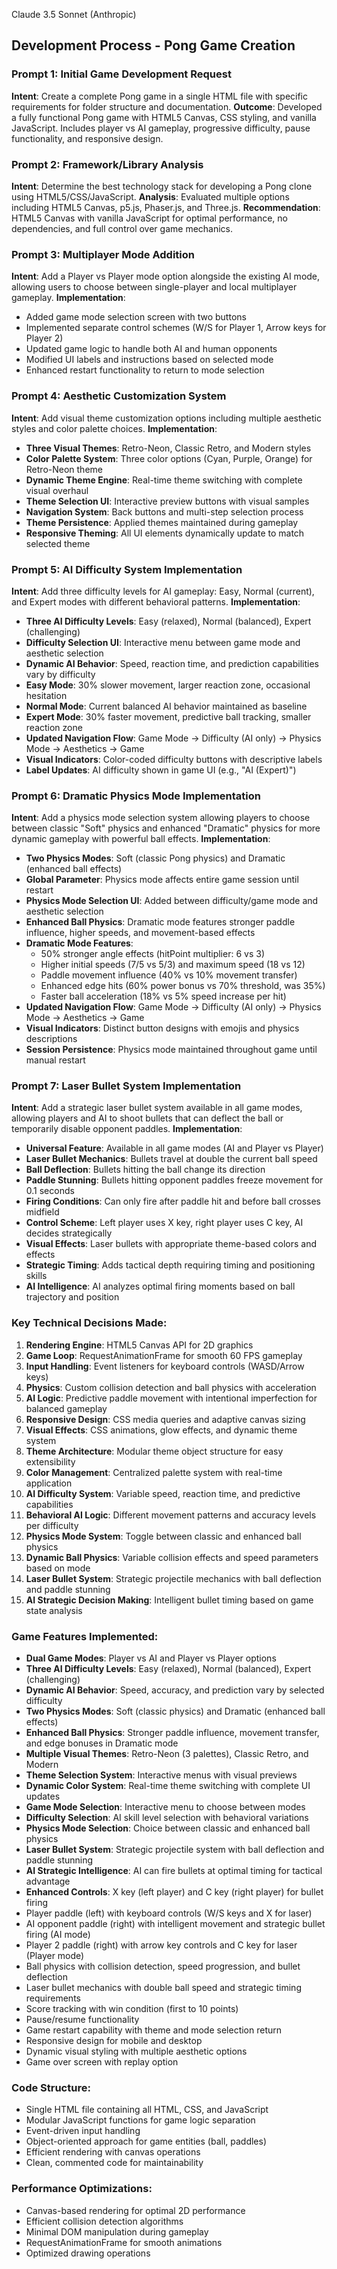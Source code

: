 Claude 3.5 Sonnet (Anthropic)

## Development Process - Pong Game Creation

### Prompt 1: Initial Game Development Request
**Intent**: Create a complete Pong game in a single HTML file with specific requirements for folder structure and documentation.
**Outcome**: Developed a fully functional Pong game with HTML5 Canvas, CSS styling, and vanilla JavaScript. Includes player vs AI gameplay, progressive difficulty, pause functionality, and responsive design.

### Prompt 2: Framework/Library Analysis
**Intent**: Determine the best technology stack for developing a Pong clone using HTML5/CSS/JavaScript.
**Analysis**: Evaluated multiple options including HTML5 Canvas, p5.js, Phaser.js, and Three.js.
**Recommendation**: HTML5 Canvas with vanilla JavaScript for optimal performance, no dependencies, and full control over game mechanics.

### Prompt 3: Multiplayer Mode Addition
**Intent**: Add a Player vs Player mode option alongside the existing AI mode, allowing users to choose between single-player and local multiplayer gameplay.
**Implementation**: 
- Added game mode selection screen with two buttons
- Implemented separate control schemes (W/S for Player 1, Arrow keys for Player 2)
- Updated game logic to handle both AI and human opponents
- Modified UI labels and instructions based on selected mode
- Enhanced restart functionality to return to mode selection

### Prompt 4: Aesthetic Customization System
**Intent**: Add visual theme customization options including multiple aesthetic styles and color palette choices.
**Implementation**:
- **Three Visual Themes**: Retro-Neon, Classic Retro, and Modern styles
- **Color Palette System**: Three color options (Cyan, Purple, Orange) for Retro-Neon theme
- **Dynamic Theme Engine**: Real-time theme switching with complete visual overhaul
- **Theme Selection UI**: Interactive preview buttons with visual samples
- **Navigation System**: Back buttons and multi-step selection process
- **Theme Persistence**: Applied themes maintained during gameplay
- **Responsive Theming**: All UI elements dynamically update to match selected theme

### Prompt 5: AI Difficulty System Implementation
**Intent**: Add three difficulty levels for AI gameplay: Easy, Normal (current), and Expert modes with different behavioral patterns.
**Implementation**:
- **Three AI Difficulty Levels**: Easy (relaxed), Normal (balanced), Expert (challenging)
- **Difficulty Selection UI**: Interactive menu between game mode and aesthetic selection
- **Dynamic AI Behavior**: Speed, reaction time, and prediction capabilities vary by difficulty
- **Easy Mode**: 30% slower movement, larger reaction zone, occasional hesitation
- **Normal Mode**: Current balanced AI behavior maintained as baseline
- **Expert Mode**: 30% faster movement, predictive ball tracking, smaller reaction zone
- **Updated Navigation Flow**: Game Mode → Difficulty (AI only) → Physics Mode → Aesthetics → Game
- **Visual Indicators**: Color-coded difficulty buttons with descriptive labels
- **Label Updates**: AI difficulty shown in game UI (e.g., "AI (Expert)")

### Prompt 6: Dramatic Physics Mode Implementation
**Intent**: Add a physics mode selection system allowing players to choose between classic "Soft" physics and enhanced "Dramatic" physics for more dynamic gameplay with powerful ball effects.
**Implementation**:
- **Two Physics Modes**: Soft (classic Pong physics) and Dramatic (enhanced ball effects)
- **Global Parameter**: Physics mode affects entire game session until restart
- **Physics Mode Selection UI**: Added between difficulty/game mode and aesthetic selection
- **Enhanced Ball Physics**: Dramatic mode features stronger paddle influence, higher speeds, and movement-based effects
- **Dramatic Mode Features**:
  - 50% stronger angle effects (hitPoint multiplier: 6 vs 3)
  - Higher initial speeds (7/5 vs 5/3) and maximum speed (18 vs 12)  
  - Paddle movement influence (40% vs 10% movement transfer)
  - Enhanced edge hits (60% power bonus vs 70% threshold, was 35%)
  - Faster ball acceleration (18% vs 5% speed increase per hit)
- **Updated Navigation Flow**: Game Mode → Difficulty (AI only) → Physics Mode → Aesthetics → Game
- **Visual Indicators**: Distinct button designs with emojis and physics descriptions
- **Session Persistence**: Physics mode maintained throughout game until manual restart

### Prompt 7: Laser Bullet System Implementation
**Intent**: Add a strategic laser bullet system available in all game modes, allowing players and AI to shoot bullets that can deflect the ball or temporarily disable opponent paddles.
**Implementation**:
- **Universal Feature**: Available in all game modes (AI and Player vs Player)
- **Laser Bullet Mechanics**: Bullets travel at double the current ball speed
- **Ball Deflection**: Bullets hitting the ball change its direction
- **Paddle Stunning**: Bullets hitting opponent paddles freeze movement for 0.1 seconds
- **Firing Conditions**: Can only fire after paddle hit and before ball crosses midfield
- **Control Scheme**: Left player uses X key, right player uses C key, AI decides strategically
- **Visual Effects**: Laser bullets with appropriate theme-based colors and effects
- **Strategic Timing**: Adds tactical depth requiring timing and positioning skills
- **AI Intelligence**: AI analyzes optimal firing moments based on ball trajectory and position

### Key Technical Decisions Made:

1. **Rendering Engine**: HTML5 Canvas API for 2D graphics
2. **Game Loop**: RequestAnimationFrame for smooth 60 FPS gameplay
3. **Input Handling**: Event listeners for keyboard controls (WASD/Arrow keys)
4. **Physics**: Custom collision detection and ball physics with acceleration
5. **AI Logic**: Predictive paddle movement with intentional imperfection for balanced gameplay
6. **Responsive Design**: CSS media queries and adaptive canvas sizing
7. **Visual Effects**: CSS animations, glow effects, and dynamic theme system
8. **Theme Architecture**: Modular theme object structure for easy extensibility
9. **Color Management**: Centralized palette system with real-time application
10. **AI Difficulty System**: Variable speed, reaction time, and predictive capabilities
11. **Behavioral AI Logic**: Different movement patterns and accuracy levels per difficulty
12. **Physics Mode System**: Toggle between classic and enhanced ball physics
13. **Dynamic Ball Physics**: Variable collision effects and speed parameters based on mode
14. **Laser Bullet System**: Strategic projectile mechanics with ball deflection and paddle stunning
15. **AI Strategic Decision Making**: Intelligent bullet timing based on game state analysis

### Game Features Implemented:
- **Dual Game Modes**: Player vs AI and Player vs Player options
- **Three AI Difficulty Levels**: Easy (relaxed), Normal (balanced), Expert (challenging)
- **Dynamic AI Behavior**: Speed, accuracy, and prediction vary by selected difficulty
- **Two Physics Modes**: Soft (classic physics) and Dramatic (enhanced ball effects)
- **Enhanced Ball Physics**: Stronger paddle influence, movement transfer, and edge bonuses in Dramatic mode
- **Multiple Visual Themes**: Retro-Neon (3 palettes), Classic Retro, and Modern
- **Theme Selection System**: Interactive menus with visual previews
- **Dynamic Color System**: Real-time theme switching with complete UI updates
- **Game Mode Selection**: Interactive menu to choose between modes
- **Difficulty Selection**: AI skill level selection with behavioral variations
- **Physics Mode Selection**: Choice between classic and enhanced ball physics
- **Laser Bullet System**: Strategic projectile system with ball deflection and paddle stunning
- **AI Strategic Intelligence**: AI can fire bullets at optimal timing for tactical advantage
- **Enhanced Controls**: X key (left player) and C key (right player) for bullet firing
- Player paddle (left) with keyboard controls (W/S keys and X for laser)
- AI opponent paddle (right) with intelligent movement and strategic bullet firing (AI mode)
- Player 2 paddle (right) with arrow key controls and C key for laser (Player mode)
- Ball physics with collision detection, speed progression, and bullet deflection
- Laser bullet mechanics with double ball speed and strategic timing requirements
- Score tracking with win condition (first to 10 points)
- Pause/resume functionality
- Game restart capability with theme and mode selection return
- Responsive design for mobile and desktop
- Dynamic visual styling with multiple aesthetic options
- Game over screen with replay option

### Code Structure:
- Single HTML file containing all HTML, CSS, and JavaScript
- Modular JavaScript functions for game logic separation
- Event-driven input handling
- Object-oriented approach for game entities (ball, paddles)
- Efficient rendering with canvas operations
- Clean, commented code for maintainability

### Performance Optimizations:
- Canvas-based rendering for optimal 2D performance
- Efficient collision detection algorithms
- Minimal DOM manipulation during gameplay
- RequestAnimationFrame for smooth animations
- Optimized drawing operations
